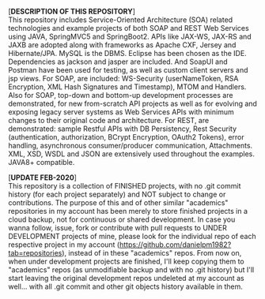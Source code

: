 [**DESCRIPTION OF THIS REPOSITORY**]<br>
This repository includes Service-Oriented Architecture (SOA) related technologies and example projects of both SOAP and REST Web Services using JAVA, SpringMVC5 and SpringBoot2. APIs like JAX-WS, JAX-RS and JAXB are adopted along with frameworks as Apache CXF, Jersey and Hibernate/JPA. MySQL is the DBMS. Eclipse has been chosen as the IDE. Dependencies as jackson and jasper are included. And SoapUI and Postman have been used for testing, as well as custom client servers and jsp views. For SOAP, are included: WS-Security (userNameToken, RSA Encryption, XML Hash Signatures and Timestamp), MTOM and Handlers. Also for SOAP, top-down and bottom-up development processes are demonstrated, for new from-scratch API projects as well as for evolving and exposing legacy server systems as Web Services APIs with minimum changes to their original code and architecture. For REST, are demonstrated: sample Restful APIs with DB Persistency, Rest Security (authentication, authorization, BCrypt Encryption, OAuth2 Tokens), error handling, asynchronous consumer/producer communication, Attachments. XML, XSD, WSDL and JSON are extensively used throughout the examples. JAVA8+ compatible.

[**UPDATE FEB-2020**]<br>
This repository is a collection of FINISHED projects, with no .git commit history (for each project separately) and NOT subject to change or contributions. The purpose of this and of other similar "academics" repositories in my account has been merely to store finished projects in a cloud backup, not for continuous or shared development. In case you wanna follow, issue, fork or contribute with pull requests to UNDER DEVELOPMENT projects of mine, please look for the individual repo of each respective project in my account (https://github.com/danielpm1982?tab=repositories), instead of in these "academics" repos. From now on, when under development projects are finished, I'll keep copying them to "academics" repos (as unmodifiable backup and with no .git history) but I'll start leaving the original development repos undeleted at my account as well... with all .git commit and other git objects history available in them.
